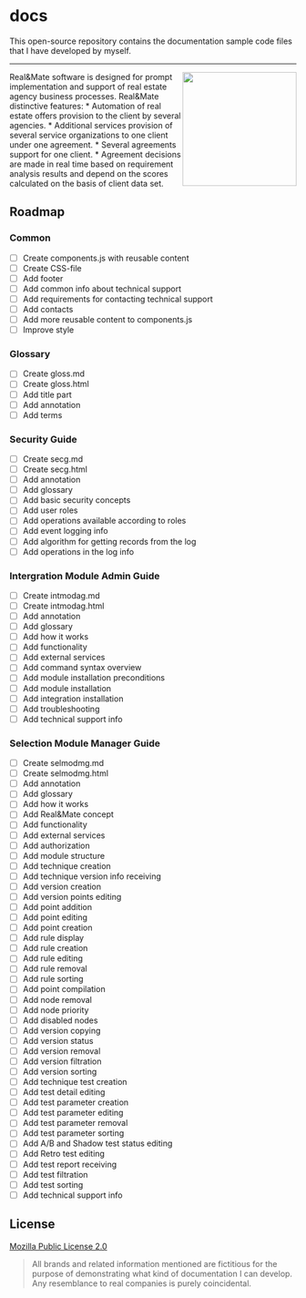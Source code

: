 # docs
This open-source repository contains the documentation sample code files that I have developed by myself.

---
<img align="right" width="200" height="200" src="https://raw.githubusercontent.com/Vladislav-Kazantsev/docs/main/logo_transparent.jpg">
Real&Mate software is designed for prompt implementation and support of real estate agency business processes.
Real&Mate distinctive features:
  * Automation of real estate offers provision to the client by several agencies.
  * Additional services provision of several service organizations to one client under one agreement.
  * Several agreements support for one client.
  * Agreement decisions are made in real time based on requirement analysis results and depend on the scores calculated on the basis of client data set.
<br clear="right"/>


## Roadmap
### Common
* [ ] Create components.js with reusable content
* [ ] Create CSS-file
* [ ] Add footer
* [ ] Add common info about technical support
* [ ] Add requirements for contacting technical support
* [ ] Add contacts
* [ ] Add more reusable content to components.js
* [ ] Improve style
### Glossary
* [ ] Create gloss.md
* [ ] Create gloss.html
* [ ] Add title part
* [ ] Add annotation
* [ ] Add terms
### Security Guide
* [ ] Create secg.md
* [ ] Create secg.html
* [ ] Add annotation
* [ ] Add glossary
* [ ] Add basic security concepts
* [ ] Add user roles
* [ ] Add operations available according to roles
* [ ] Add event logging info
* [ ] Add algorithm for getting records from the log
* [ ] Add operations in the log info
### Intergration Module Admin Guide
* [ ] Create intmodag.md
* [ ] Create intmodag.html
* [ ] Add annotation
* [ ] Add glossary
* [ ] Add how it works
* [ ] Add functionality
* [ ] Add external services
* [ ] Add command syntax overview
* [ ] Add module installation preconditions
* [ ] Add module installation
* [ ] Add integration installation
* [ ] Add troubleshooting
* [ ] Add technical support info
### Selection Module Manager Guide
* [ ] Create selmodmg.md
* [ ] Create selmodmg.html
* [ ] Add annotation
* [ ] Add glossary
* [ ] Add how it works
* [ ] Add Real&Mate concept
* [ ] Add functionality
* [ ] Add external services
* [ ] Add authorization
* [ ] Add module structure
* [ ] Add technique creation
* [ ] Add technique version info receiving
* [ ] Add version creation
* [ ] Add version points editing
* [ ] Add point addition
* [ ] Add point editing
* [ ] Add point creation
* [ ] Add rule display
* [ ] Add rule creation
* [ ] Add rule editing
* [ ] Add rule removal
* [ ] Add rule sorting
* [ ] Add point compilation
* [ ] Add node removal
* [ ] Add node priority
* [ ] Add disabled nodes
* [ ] Add version copying
* [ ] Add version status
* [ ] Add version removal
* [ ] Add version filtration
* [ ] Add version sorting
* [ ] Add technique test creation
* [ ] Add test detail editing
* [ ] Add test parameter creation
* [ ] Add test parameter editing
* [ ] Add test parameter removal
* [ ] Add test parameter sorting
* [ ] Add A/B and Shadow test status editing
* [ ] Add Retro test editing
* [ ] Add test report receiving
* [ ] Add test filtration
* [ ] Add test sorting
* [ ] Add technical support info
## License
[Mozilla Public License 2.0](https://choosealicense.com/licenses/mpl-2.0/)
> All brands and related information mentioned are fictitious for the purpose of demonstrating what kind of documentation I can develop. Any resemblance to real companies is purely coincidental.
